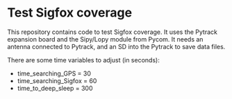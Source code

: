# Test Sigfox coverage

This repository contains code to test Sigfox coverage. 
It uses the Pytrack expansion board and the Sipy/Lopy module from Pycom.
It needs an antenna connected to Pytrack, and an SD into the Pytrack to save data files.

There are some time variables to adjust (in seconds):
- time_searching_GPS = 30
- time_searching_Sigfox = 60
- time_to_deep_sleep = 300
